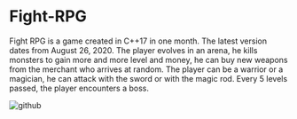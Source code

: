 # Fight-RPG

Fight RPG is a game created in C++17 in one month. The latest version dates from August 26, 2020.
The player evolves in an arena, he kills monsters to gain more and more level and money, he can buy new weapons from the merchant who arrives at random. The player can be a warrior or a magician, he can attack with the sword or with the magic rod. Every 5 levels passed, the player encounters a boss. 

![github](https://user-images.githubusercontent.com/45128700/114475312-4b276600-9bf8-11eb-8b34-9d6c0550a8d4.png)
